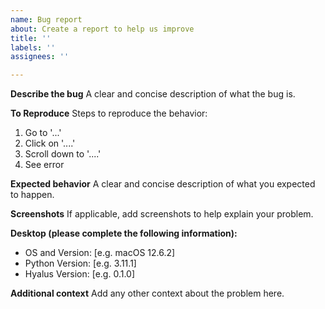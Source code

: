 ```yaml
---
name: Bug report
about: Create a report to help us improve
title: ''
labels: ''
assignees: ''

---
```


**Describe the bug**
A clear and concise description of what the bug is.

**To Reproduce**
Steps to reproduce the behavior:
1. Go to '...'
2. Click on '....'
3. Scroll down to '....'
4. See error

**Expected behavior**
A clear and concise description of what you expected to happen.

**Screenshots**
If applicable, add screenshots to help explain your problem.

**Desktop (please complete the following information):**
 - OS and Version: [e.g. macOS 12.6.2]
 - Python Version: [e.g. 3.11.1]
 - Hyalus Version: [e.g. 0.1.0]

**Additional context**
Add any other context about the problem here.
